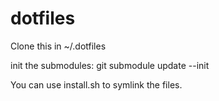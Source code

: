 # dotfiles

Clone this in ~/.dotfiles

init the submodules: git submodule update --init

You can use install.sh to symlink the files.
